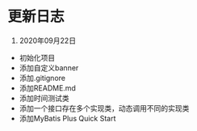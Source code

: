 # 更新日志

1. 2020年09月22日
- 初始化项目
- 添加自定义banner
- 添加.gitignore
- 添加README.md
- 添加时间测试类
- 添加一个接口存在多个实现类，动态调用不同的实现类
- 添加MyBatis Plus Quick Start

